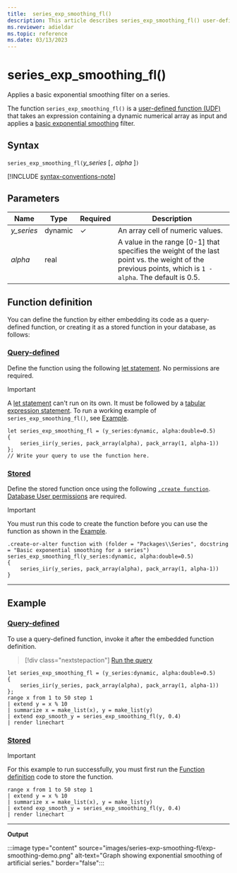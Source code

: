 ```yaml
---
title:  series_exp_smoothing_fl()
description: This article describes series_exp_smoothing_fl() user-defined function in Azure Data Explorer.
ms.reviewer: adieldar
ms.topic: reference
ms.date: 03/13/2023
---
```

# series_exp_smoothing_fl()

Applies a basic exponential smoothing filter on a series.

The function `series_exp_smoothing_fl()` is a [user-defined function (UDF)](../query/functions/user-defined-functions.md) that takes an expression containing a dynamic numerical array as input and applies a [basic exponential smoothing](https://en.wikipedia.org/wiki/Exponential_smoothing#Basic_(simple)_exponential_smoothing_(Holt_linear)) filter.

## Syntax

`series_exp_smoothing_fl(`*y_series* [`,` *alpha* ]`)`

[!INCLUDE [syntax-conventions-note](../../includes/syntax-conventions-note.md)]

## Parameters

|Name|Type|Required|Description|
|--|--|--|--|
|*y_series*|dynamic|&check;|An array cell of numeric values.|
|*alpha*|real||A value in the range [0-1] that specifies the weight of the last point vs. the weight of the previous points, which is `1 - alpha`. The default is 0.5.|

## Function definition

You can define the function by either embedding its code as a query-defined function, or creating it as a stored function in your database, as follows:

### [Query-defined](#tab/query-defined)

Define the function using the following [let statement](../query/let-statement.md). No permissions are required.

> [!IMPORTANT]
> A [let statement](../query/let-statement.md) can't run on its own. It must be followed by a [tabular expression statement](../query/tabular-expression-statements.md). To run a working example of `series_exp_smoothing_fl()`, see [Example](#example).

```kusto
let series_exp_smoothing_fl = (y_series:dynamic, alpha:double=0.5)
{
    series_iir(y_series, pack_array(alpha), pack_array(1, alpha-1))
};
// Write your query to use the function here.
```

### [Stored](#tab/stored)

Define the stored function once using the following [`.create function`](../management/create-function.md). [Database User permissions](../management/access-control/role-based-access-control.md) are required.

> [!IMPORTANT]
> You must run this code to create the function before you can use the function as shown in the [Example](#example).

```kusto
.create-or-alter function with (folder = "Packages\\Series", docstring = "Basic exponential smoothing for a series")
series_exp_smoothing_fl(y_series:dynamic, alpha:double=0.5)
{
    series_iir(y_series, pack_array(alpha), pack_array(1, alpha-1))
}
```

---

## Example

### [Query-defined](#tab/query-defined)

To use a query-defined function, invoke it after the embedded function definition.

> [!div class="nextstepaction"]
> <a href="https://dataexplorer.azure.com/clusters/help/databases/Samples?query=H4sIAAAAAAAAA3WPzWrDMBCE73qKuRQscIMFzSXFzyK29iYWkWSzUkDqz7tXaUNDDt3j7H6zM54zEovjZLlsNoV1zYuLJ3v0GNFV+7s8zDVScFMP8ttCh3m9vHkeh91eqw+FNjcT5+QP6rHRdLYkQrX74fSDZG5uz0Zr9fWqhOKJUXCUNcAgr9gPSJk3GPUJLpnjjNpiFTzBDE1LlxBI3PuVGhHozNa7lLvSHtUHpeq7xb2ovR79U7+rPYbdi0YDpWEs8C7ytJDkb6qtG1o2AQAA" target="_blank">Run the query</a>

```kusto
let series_exp_smoothing_fl = (y_series:dynamic, alpha:double=0.5)
{
    series_iir(y_series, pack_array(alpha), pack_array(1, alpha-1))
};
range x from 1 to 50 step 1
| extend y = x % 10
| summarize x = make_list(x), y = make_list(y)
| extend exp_smooth_y = series_exp_smoothing_fl(y, 0.4) 
| render linechart
```

### [Stored](#tab/stored)

> [!IMPORTANT]
> For this example to run successfully, you must first run the [Function definition](#function-definition) code to store the function.

```kusto
range x from 1 to 50 step 1
| extend y = x % 10
| summarize x = make_list(x), y = make_list(y)
| extend exp_smooth_y = series_exp_smoothing_fl(y, 0.4) 
| render linechart
```

---

**Output**

:::image type="content" source="images/series-exp-smoothing-fl/exp-smoothing-demo.png" alt-text="Graph showing exponential smoothing of artificial series." border="false":::
